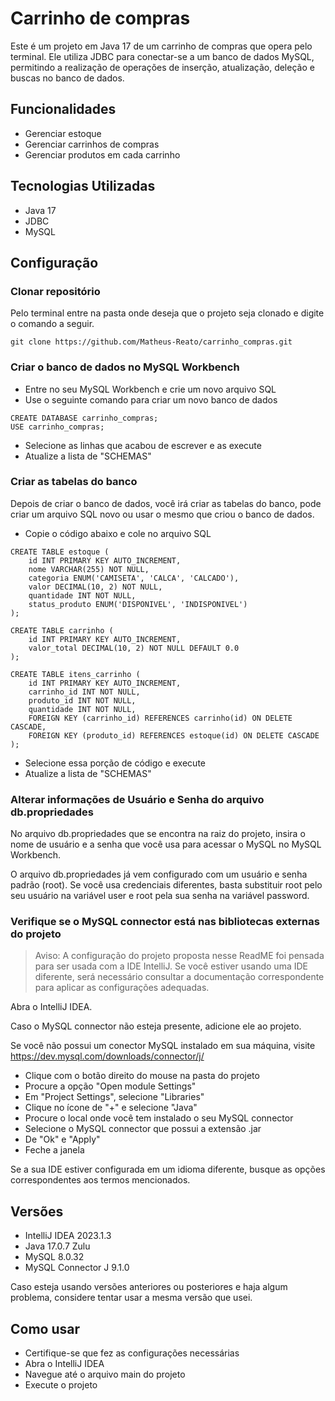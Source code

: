 # Carrinho de compras 
Este é um projeto em Java 17 de um carrinho de compras que opera pelo terminal. Ele utiliza JDBC para conectar-se a um banco de dados MySQL, permitindo a realização de operações de inserção, atualização, deleção e buscas no banco de dados.

## Funcionalidades
* Gerenciar estoque
* Gerenciar carrinhos de compras 
* Gerenciar produtos em cada carrinho

## Tecnologias Utilizadas
* Java 17 
* JDBC
* MySQL

## Configuração

### Clonar repositório
Pelo terminal entre na pasta onde deseja que o projeto seja clonado e digite o comando a seguir.
```
git clone https://github.com/Matheus-Reato/carrinho_compras.git
```

### Criar o banco de dados no MySQL Workbench

* Entre no seu MySQL Workbench e crie um novo arquivo SQL
* Use o seguinte comando para criar um novo banco de dados
```
CREATE DATABASE carrinho_compras;
USE carrinho_compras;
```
* Selecione as linhas que acabou de escrever e as execute
* Atualize a lista de "SCHEMAS"

### Criar as tabelas do banco 
Depois de criar o banco de dados, você irá criar as tabelas do banco, pode criar um arquivo SQL novo ou usar o mesmo que criou o banco de dados.

* Copie o código abaixo e cole no arquivo SQL
```
CREATE TABLE estoque (
    id INT PRIMARY KEY AUTO_INCREMENT,
    nome VARCHAR(255) NOT NULL,
    categoria ENUM('CAMISETA', 'CALCA', 'CALCADO'),
    valor DECIMAL(10, 2) NOT NULL,
    quantidade INT NOT NULL,
    status_produto ENUM('DISPONIVEL', 'INDISPONIVEL')
);

CREATE TABLE carrinho (
    id INT PRIMARY KEY AUTO_INCREMENT,
    valor_total DECIMAL(10, 2) NOT NULL DEFAULT 0.0
);

CREATE TABLE itens_carrinho (
    id INT PRIMARY KEY AUTO_INCREMENT,
    carrinho_id INT NOT NULL,
    produto_id INT NOT NULL,
    quantidade INT NOT NULL,
    FOREIGN KEY (carrinho_id) REFERENCES carrinho(id) ON DELETE CASCADE,
    FOREIGN KEY (produto_id) REFERENCES estoque(id) ON DELETE CASCADE
);
```
* Selecione essa porção de código e execute
* Atualize a lista de "SCHEMAS"

### Alterar informações de Usuário e Senha do arquivo db.propriedades

No arquivo db.propriedades que se encontra na raiz do projeto, insira o nome de usuário e a senha que você usa para acessar o MySQL no MySQL Workbench.

O arquivo db.propriedades já vem configurado com um usuário e senha padrão (root). Se você usa credenciais diferentes, basta substituir root pelo seu usuário na variável user e root pela sua senha na variável password.

### Verifique se o MySQL connector está nas bibliotecas externas do projeto

>Aviso: A configuração do projeto proposta nesse ReadME foi pensada para ser usada com a IDE IntelliJ. Se você estiver usando uma IDE diferente, será necessário consultar a documentação correspondente para aplicar as configurações adequadas.

Abra o IntelliJ IDEA.

Caso o MySQL connector não esteja presente, adicione ele ao projeto.

Se você não possui um conector MySQL instalado em sua máquina, visite https://dev.mysql.com/downloads/connector/j/

* Clique com o botão direito do mouse na pasta do projeto
* Procure a opção "Open module Settings"
* Em "Project Settings", selecione "Libraries"
* Clique no ícone de "+" e selecione "Java"
* Procure o local onde você tem instalado o seu MySQL connector
* Selecione o MySQL connector que possui a extensão .jar
* De "Ok" e "Apply"
* Feche a janela

Se a sua IDE estiver configurada em um idioma diferente, busque as opções correspondentes aos termos mencionados.

## Versões
* IntelliJ IDEA 2023.1.3
* Java 17.0.7 Zulu
* MySQL 8.0.32
* MySQL Connector J 9.1.0

Caso esteja usando versões anteriores ou posteriores e haja algum problema, considere tentar usar a mesma versão que usei.


## Como usar

* Certifique-se que fez as configurações necessárias
* Abra o IntelliJ IDEA
* Navegue até o arquivo main do projeto
* Execute o projeto




